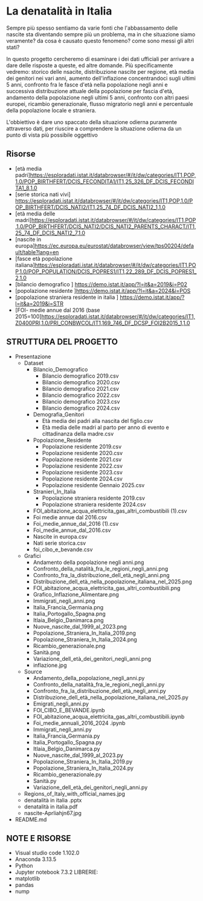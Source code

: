 # La denatalità in Italia

Sempre più spesso sentiamo da varie fonti che l'abbassamento delle nascite sta diventando sempre più un problema, ma in che situazione siamo veramente? da cosa è causato questo fenomeno? come sono messi gli altri stati?

In questo progetto cercheremo di esaminare i dei dati ufficiali per arrivare a dare delle risposte a queste, ed altre domande. Più specificamente vedremo: storico delle nsacite, distribuzione nascite per regione, età media dei genitori nei vari anni, aumento dell'inflazione concentrandoci sugli ultimi 5 anni, confronto fra le fasce d'età nella popolazione negli anni e successiva distribuzione attuale della popolazione per fascia d'età, andamento della popolazione negli ultimi 5 anni, confronto con altri paesi europei, ricambio generazionale, flusso migratorio negli anni e percentuale della popolazione locale e straniera.

L'obbiettivo è dare uno spaccato della situazione odierna puramente attraverso dati, per riuscire a comprendere la situazione odierna da un punto di vista più possibile oggettivo

## Risorse
 - [età media padri]https://esploradati.istat.it/databrowser/#/it/dw/categories/IT1,POP,1.0/POP_BIRTHFERT/DCIS_FECONDITA1/IT1,25_326_DF_DCIS_FECONDITA1_8,1.0
 - [serie storica nati vivi] https://esploradati.istat.it/databrowser/#/it/dw/categories/IT1,POP,1.0/POP_BIRTHFERT/DCIS_NATI2/IT1,25_74_DF_DCIS_NATI2_1,1.0
 -  [età media delle madri]https://esploradati.istat.it/databrowser/#/it/dw/categories/IT1,POP,1.0/POP_BIRTHFERT/DCIS_NATI2/DCIS_NATI2_PARENTS_CHARACT/IT1,25_74_DF_DCIS_NATI2_7,1.0
 -  [nascite in europa]https://ec.europa.eu/eurostat/databrowser/view/tps00204/default/table?lang=en
 -  [fasce età popolazione italiana]https://esploradati.istat.it/databrowser/#/it/dw/categories/IT1,POP,1.0/POP_POPULATION/DCIS_POPRES1/IT1,22_289_DF_DCIS_POPRES1_2,1.0
 - [bilancio demografico
] https://demo.istat.it/app/?l=it&a=2019&i=P02
 -  [popolazione residente
]https://demo.istat.it/app/?l=it&a=2024&i=POS
 - [popolazione straniera residente in italia
] https://demo.istat.it/app/?l=it&a=2019&i=STR
 -  [FOI- medie annue dal 2016 (base 2015=100]https://esploradati.istat.it/databrowser/#/it/dw/categories/IT1,Z0400PRI,1.0/PRI_CONBWCOL/IT1,169_746_DF_DCSP_FOI2B2015_1,1.0
## STRUTTURA DEL PROGETTO
- Presentazione
	- Dataset
		- Bilancio_Demografico
			- Bilancio demografico 2019.csv
			- Bilancio demografico 2020.csv
			- Bilancio demografico 2021.csv
			- Bilancio demografico 2022.csv
			- Bilancio demografico 2023.csv
			- Bilancio demografico 2024.csv
		- Demografia_Genitori
			- Età media dei padri alla nascita del figlio.csv
			- Età media delle madri al parto per anno di evento e cittadinanza della madre.csv
		- Popolazione_Residente
			- Popolazione residente 2019.csv
			- Popolazione residente 2020.csv
			- Popolazione residente 2021.csv
			- Popolazione residente 2022.csv
			- Popolazione residente 2023.csv
			- Popolazione residente 2024.csv
			- Popolazione residente Gennaio 2025.csv
		- Stranieri_In_Italia
			- Popolazione straniera residente 2019.csv
			- Popolazione straniera residente 2024.csv
		- FOI_abitazione_acqua_elettricita_gas_altri_combustibili (1).csv
		- Foi medie annue dal 2016.csv
		- Foi_medie_annue_dal_2016 (1).csv
		- Foi_medie_annue_dal_2016.csv
		- Nascite in europa.csv
		- Nati serie storica.csv
		- foi_cibo_e_bevande.csv
	- Grafici
		- Andamento della popolazione negli anni.png
		- Confronto_della_natalità_fra_le_regioni_negli_anni.png
		- Confronto_fra_la_distribuzione_dell_età_negli_anni.png
		- Distribuzione_dell_età_nella_popolazione_italiana_nel_2025.png
		- FOI_abitazione_acqua_elettricita_gas_altri_combustibili.png
		- Grafico_Inflazione_Alimentare.png
		- Immigrati_negli_anni.png
		- Italia_Francia_Germania.png
		- Italia_Portogallo_Spagna.png
		- Itlaia_Belgio_Danimarca.png
		- Nuove_nascite_dal_1999_al_2023.png
		- Popolazione_Straniera_In_Italia_2019.png
		- Popolazione_Straniera_In_Italia_2024.png
		- Ricambio_generazionale.png
		- Sanità.png
		- Variazione_dell_età_dei_genitori_negli_anni.png
		- inflazione.jpg
	- Source
		- Andamento_della_popolazione_negli_anni.py
		- Confronto_della_natalità_fra_le_regioni_negli_anni.py
		- Confronto_fra_la_distribuzione_dell_età_negli_anni.py
		- Distribuzione_dell_età_nella_popolazione_italiana_nel_2025.py
		- Emigrati_negli_anni.py
		- FOI_CIBO_E_BEVANDE.ipynb
		- FOI_abitazione_acqua_elettricita_gas_altri_combustibili.ipynb
		- Foi_medie_annuali_2016_2024 .ipynb
		- Immigrati_negli_anni.py
		- Italia_Francia_Germania.py
		- Italia_Portogallo_Spagna.py
		- Itlaia_Belgio_Danimarca.py
		- Nuove_nascite_dal_1999_al_2023.py
		- Popolazione_Straniera_In_Italia_2019.py
		- Popolazione_Straniera_In_Italia_2024.py
		- Ricambio_generazionale.py
		- Sanità.py
		- Variazione_dell_età_dei_genitori_negli_anni.py
	- Regions_of_Italy_with_official_names.jpg
	- denatalità in italia .pptx
	- denatalità in italia.pdf
	- nascite-Aprliahjn67.jpg
- README.md
  
## NOTE E RISORSE
- Visual studio code 1.102.0
- Anaconda 3.13.5
- Python
- Jupyter notebook 7.3.2
LIBRERIE:
 - matplotlib
 - pandas
 - nump
